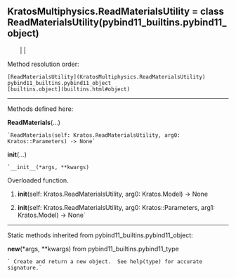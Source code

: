   
**KratosMultiphysics.ReadMaterialsUtility** = class
ReadMaterialsUtility(pybind11_builtins.pybind11_object)  
---  
`    `|   |

Method resolution order:

    [ReadMaterialsUtility](KratosMultiphysics.ReadMaterialsUtility)
    pybind11_builtins.pybind11_object
    [builtins.object](builtins.html#object)

* * *

Methods defined here:  

**ReadMaterials**(...)

    `ReadMaterials(self: Kratos.ReadMaterialsUtility, arg0: Kratos::Parameters) -> None`

**__init__**(...)

    `__init__(*args, **kwargs)  
Overloaded  function.  
  
1. __init__(self: Kratos.ReadMaterialsUtility, arg0: Kratos.Model) -> None  
  
2. __init__(self: Kratos.ReadMaterialsUtility, arg0: Kratos::Parameters, arg1: Kratos.Model) -> None`

* * *

Static methods inherited from pybind11_builtins.pybind11_object:  

**__new__**(*args, **kwargs) from pybind11_builtins.pybind11_type

    ` Create and return a new object.  See help(type) for accurate signature.`

